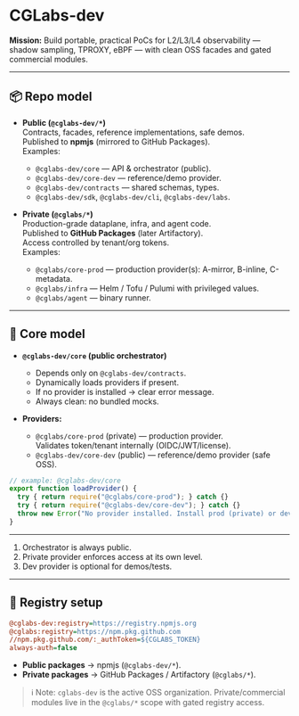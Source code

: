 # CGLabs-dev
**Mission:** Build portable, practical PoCs for L2/L3/L4 observability — shadow sampling, TPROXY, eBPF — with clean OSS facades and gated commercial modules.

---
## 📦 Repo model

- **Public (`@cglabs-dev/*`)**  
  Contracts, facades, reference implementations, safe demos.  
  Published to **npmjs** (mirrored to GitHub Packages).  
  Examples:  
  - `@cglabs-dev/core` — API & orchestrator (public).  
  - `@cglabs-dev/core-dev` — reference/demo provider.  
  - `@cglabs-dev/contracts` — shared schemas, types.  
  - `@cglabs-dev/sdk`, `@cglabs-dev/cli`, `@cglabs-dev/labs`.

- **Private (`@cglabs/*`)**  
  Production-grade dataplane, infra, and agent code.  
  Published to **GitHub Packages** (later Artifactory).  
  Access controlled by tenant/org tokens.  
  Examples:  
  - `@cglabs/core-prod` — production provider(s): A-mirror, B-inline, C-metadata.  
  - `@cglabs/infra` — Helm / Tofu / Pulumi with privileged values.  
  - `@cglabs/agent` — binary runner.

---
## 🧩 Core model

- **`@cglabs-dev/core` (public orchestrator)**  
  - Depends only on `@cglabs-dev/contracts`.  
  - Dynamically loads providers if present.  
  - If no provider is installed → clear error message.  
  - Always clean: no bundled mocks.

- **Providers:**  
  - `@cglabs/core-prod` (private) — production provider.  
    Validates token/tenant internally (OIDC/JWT/license).  
  - `@cglabs-dev/core-dev` (public) — reference/demo provider (safe OSS).  

```ts
// example: @cglabs-dev/core
export function loadProvider() {
  try { return require("@cglabs/core-prod"); } catch {}
  try { return require("@cglabs-dev/core-dev"); } catch {}
  throw new Error("No provider installed. Install prod (private) or dev (public).");
}
````

---
1. Orchestrator is always public.
2. Private provider enforces access at its own level.
3. Dev provider is optional for demos/tests.

---
## 🔐 Registry setup

```ini
@cglabs-dev:registry=https://registry.npmjs.org
@cglabs:registry=https://npm.pkg.github.com
//npm.pkg.github.com/:_authToken=${CGLABS_TOKEN}
always-auth=false
```

* **Public packages** → npmjs (`@cglabs-dev/*`).
* **Private packages** → GitHub Packages / Artifactory (`@cglabs/*`).


> ℹ️ Note: `cglabs-dev` is the active OSS organization.
> Private/commercial modules live in the `@cglabs/*` scope with gated registry access.


